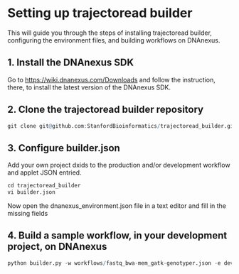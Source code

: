 # Setting up trajectoread builder

This will guide you through the steps of installing trajectoread builder, configuring the environment files, and building workflows on DNAnexus.

## 1. Install the DNAnexus SDK
Go to https://wiki.dnanexus.com/Downloads and follow the instruction, there, to install the latest version of the DNAnexus SDK.

## 2. Clone the trajectoread builder repository

```r
git clone git@github.com:StanfordBioinformatics/trajectoread_builder.git
```

## 3. Configure builder.json
Add your own project dxids to the production and/or development workflow and applet JSON entried.

```r
cd trajectoread_builder
vi builder.json
```

Now open the dnanexus_environment.json file in a text editor and fill in the missing fields

## 4. Build a sample workflow, in your development project, on DNAnexus

```r
python builder.py -w workflows/fastq_bwa-mem_gatk-genotyper.json -e develop
```

